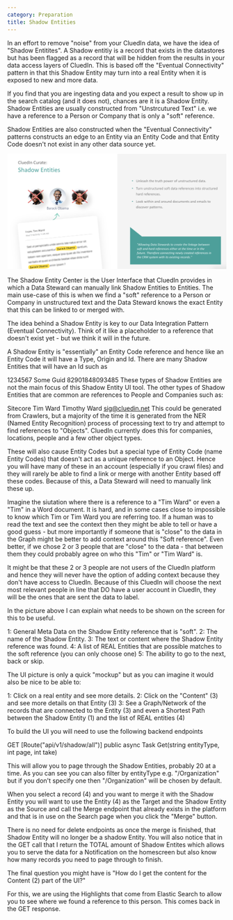 ```yaml
---
category: Preparation
title: Shadow Entities
---
```


In an effort to remove "noise" from your CluedIn data, we have the idea of "Shadow Entitites". A Shadow entitiy is a record that exists in the datastores but has been flagged as a record that will be hidden from the results in your data access layers of CluedIn. This is based off the "Eventual Connectivity" pattern in that this Shadow Entity may turn into a real Entity when it is exposed to new and more data. 

If you find that you are ingesting data and you expect a result to show up in the search catalog (and it does not), chances are it is a Shadow Entity. Shadow Entities are usually constructed from "Unstrcutured Text" i.e. we have a reference to a Person or Company that is only a "soft" reference. 

Shadow Entities are also constructed when the "Eventual Connectivity" patterns constructs an edge to an Entity via an Entity Code and that Entity Code doesn't not exist in any other data source yet. 

![Diagram](intro-shadow-entity.png)

The Shadow Entity Center is the User Interface that CluedIn provides in which a Data Steward can manually link Shadow Entities to Entities. The main use-case of this is when we find a "soft" reference to a Person or Company in unstructured text and the Data Steward knows the exact Entity that this can be linked to or merged with. 

The idea behind a Shadow Entity is key to our Data Integration Pattern (Eventual Connectivity). Think of it like a placeholder to a reference that doesn't exist yet - but we think it will in the future.

A Shadow Entity is "essentially" an Entity Code reference and hence like an Entity Code it will have a Type, Origin and Id. There are many Shadow Entities that will have an Id such as

1234567
Some Guid
82901848093485
These types of Shadow Entities are not the main focus of this Shadow Entity UI tool. The other types of Shadow Entities that are common are references to People and Companies such as:

Sitecore
Tim Ward
Timothy Ward
sig@cluedin.net
This could be generated from Crawlers, but a majority of the time it is generated from the NER (Named Entity Recognition) process of processing text to try and attempt to find references to "Objects". CluedIn currently does this for companies, locations, people and a few other object types.

These will also cause Entity Codes but a special type of Entity Code (name Entity Codes) that doesn't act as a unique reference to an Object. Hence you will have many of these in an account (especially if you crawl files) and they will rarely be able to find a link or merge with another Entity based off these codes. Because of this, a Data Steward will need to manually link these up.

Imagine the siutation where there is a reference to a "Tim Ward" or even a "Tim" in a Word document. It is hard, and in some cases close to impossible to know which Tim or Tim Ward you are referring too. If a human was to read the text and see the context then they might be able to tell or have a good guess - but more importantly if someone that is "close" to the data in the Graph might be better to add context around this "Soft reference". Even better, if we chose 2 or 3 people that are "close" to the data - that between them they could probably agree on who this "Tim" or "Tim Ward" is.

It might be that these 2 or 3 people are not users of the CluedIn platform and hence they will never have the option of adding context because they don't have access to CluedIn. Because of this CluedIn will choose the next most relevant people in line that DO have a user account in CluedIn, they will be the ones that are sent the data to label.

In the picture above I can explain what needs to be shown on the screen for this to be useful.

1: General Meta Data on the Shadow Entity reference that is "soft".
2: The name of the Shadow Entity.
3: The text or content where the Shadow Entity reference was found.
4: A list of REAL Entities that are possible matches to the soft reference (you can only choose one)
5: The ability to go to the next, back or skip.

The UI picture is only a quick "mockup" but as you can imagine it would also be nice to be able to:

1: Click on a real entity and see more details.
2: Click on the "Content" (3) and see more details on that Entity (3)
3: See a Graph/Network of the records that are connected to the Entity (3) and even a Shortest Path between the Shadow Entity (1) and the list of REAL entities (4)

To build the UI you will need to use the following backend endpoints

GET [Route("api/v1/shadow/all")]
public async Task Get(string entityType, int page, int take)

This will allow you to page through the Shadow Entities, probably 20 at a time. As you can see you can also filter by entityType e.g. "/Organization" but if you don't specify one then "/Organization" will be chosen by default.

When you select a record (4) and you want to merge it with the Shadow Entity you will want to use the Entity (4) as the Target and the Shadow Entity as the Source and call the Merge endpoint that already exists in the platform and that is in use on the Search page when you click the "Merge" button.

There is no need for delete endpoints as once the merge is finished, that Shadow Entity will no longer be a shadow Entity. You will also notice that in the GET call that I return the TOTAL amount of Shadow Entites which allows you to serve the data for a Notification on the homescreen but also know how many records you need to page through to finish.

The final question you might have is "How do I get the content for the Content (2) part of the UI?"

For this, we are using the Highlights that come from Elastic Search to allow you to see where we found a reference to this person. This comes back in the GET response.